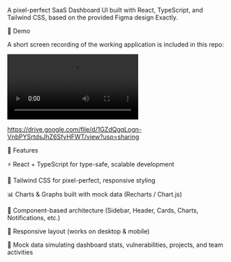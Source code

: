 A pixel-perfect SaaS Dashboard UI built with React, TypeScript, and Tailwind CSS, based on the provided Figma design Exactly.

🎥 Demo

A short screen recording of the working application is included in this repo:

<!-- <video controls src="20250921-1729-34.4597164.mp4" title="Title"></video> -->
<video controls src="https://drive.google.com/file/d/1GZdQgqLogn-VnbPYSrtdsJhZ6SfyHFWT/view?usp=sharing" title="Title"></video>

https://drive.google.com/file/d/1GZdQgqLogn-VnbPYSrtdsJhZ6SfyHFWT/view?usp=sharing




🚀 Features

⚡ React + TypeScript for type-safe, scalable development

🎨 Tailwind CSS for pixel-perfect, responsive styling

📊 Charts & Graphs built with mock data (Recharts / Chart.js)

🧩 Component-based architecture (Sidebar, Header, Cards, Charts, Notifications, etc.)

📱 Responsive layout (works on desktop & mobile)

💾 Mock data simulating dashboard stats, vulnerabilities, projects, and team activities